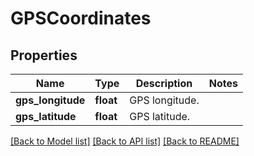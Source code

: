 # GPSCoordinates

## Properties
Name | Type | Description | Notes
------------ | ------------- | ------------- | -------------
**gps_longitude** | **float** | GPS longitude. | 
**gps_latitude** | **float** | GPS latitude. | 

[[Back to Model list]](../../README.md#documentation-for-models) [[Back to API list]](../../README.md#documentation-for-api-endpoints) [[Back to README]](../../README.md)

